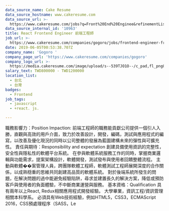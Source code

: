 ```yaml
---
data_source_name: Cake Resume
data_source_hostname: www.cakeresume.com
data_source_url: >-
  https://www.cakeresume.com/jobs?q=Front%20End%20Enginee&refinementList%5Blang_name%5D%5B0%5D=English&refinementList%5Bsalary_type%5D=per_year&range%5Bsalary_range%5D%5Bmin%5D=1000000
data_source_internal_id: '10963'
title: React Frontend Engineer 前端工程師
job_url: >-
  https://www.cakeresume.com/companies/gogoro/jobs/frontend-engineer-front-end-engineer-14c247
date: 2019-06-05T00:53:38.707Z
company_name: 'Gogoro '
company_page_url: 'https://www.cakeresume.com/companies/gogoro'
company_logo_url: >-
  https://media.cakeresume.com/image/upload/s--539TJO1O--/c_pad,fl_png8,h_200,w_200/v1519962195/bs30ppqfsdpnhblxxk90.png
salary_text: TWD800000 - TWD1200000
location_list:
  - 台北
  - 台灣
badges:
  - Frontend
job_tags:
  - javascript
  - +react. js.

---
```


職務影響力：Position Impaction: 前端工程師的職務能貢獻公司提供一個引人入勝，直觀與高效的用戶介面，致力於改善設計，開發，編碼，測試與應用程式的編寫，以改善及優化現況的同時以公司整體的發展為藍圖建構未來的彈性與可擴充性。 責任與期待：Responsibility and expectation 創建具備使用資訊的完整性，安全性與隱私性的軟體平台系統。 在參與軟體系統服務工作的同時，掌握商業邏輯與功能需求，提案架構設計，軟體開發，測試發布與使用者回饋整體流程。 主動與軟體��案管理人員，跨團隊軟體工程師，軟體測試工程師展開深度的合作關係，以成熟穏重的思維共同創建高品質的軟體系統。 對於後端系統所發生的問題，在解決問題的過中能避免經驗陷阱，尋求並建置長久的解決方案，降低或預防客戶與使用者的負面體驗，不中斷商業運營與服務。 基本資格：Qualification 具有兩年以上React, Redux相關應用程式開發經驗。 大學畢業，資訊工程/資訊管理相關本科學系。 必須具有Web技術經驗，例如HTML5，CSS3，ECMAScript 2016，CSS預處理程序（SASS，Le